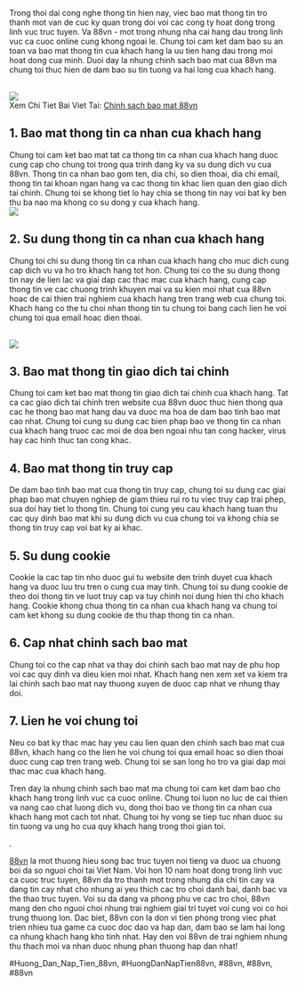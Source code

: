 <p>
        Trong thoi dai cong nghe thong tin hien nay, viec bao mat thong tin tro thanh mot van de cuc ky quan trong doi voi cac cong ty hoat dong trong linh vuc truc tuyen. Va 88vn - mot trong nhung nha cai hang dau trong linh vuc ca cuoc online cung khong ngoai le. Chung toi cam ket dam bao su an toan va bao mat thong tin cua khach hang la uu tien hang dau trong moi hoat dong cua minh. Duoi day la nhung chinh sach bao mat cua 88vn ma chung toi thuc hien de dam bao su tin tuong va hai long cua khach hang.
    </p><br><img src="https://88vn.mba/wp-content/uploads/2025/02/chinh-sach-bao-mat-2-1.webp"></br>
Xem Chi Tiet Bai Viet Tai: <a href="https://88vn.mba/chinh-sach-bao-mat/">Chinh sach bao mat 88vn</a><h2>1. Bao mat thong tin ca nhan cua khach hang</h2><p>
        Chung toi cam ket bao mat tat ca thong tin ca nhan cua khach hang duoc cung cap cho chung toi trong qua trinh dang ky va su dung dich vu cua 88vn. Thong tin ca nhan bao gom ten, dia chi, so dien thoai, dia chi email, thong tin tai khoan ngan hang va cac thong tin khac lien quan den giao dich tai chinh. Chung toi se khong tiet lo hay chia se thong tin nay voi bat ky ben thu ba nao ma khong co su dong y cua khach hang.
    <br><img src="https://88vn.mba/wp-content/uploads/2025/02/chinh-sach-bao-mat-3.webp"></br><h2>2. Su dung thong tin ca nhan cua khach hang</h2><p>
        Chung toi chi su dung thong tin ca nhan cua khach hang cho muc dich cung cap dich vu va ho tro khach hang tot hon. Chung toi co the su dung thong tin nay de lien lac va giai dap cac thac mac cua khach hang, cung cap thong tin ve cac chuong trinh khuyen mai va su kien moi nhat cua 88vn hoac de cai thien trai nghiem cua khach hang tren trang web cua chung toi. Khach hang co the tu choi nhan thong tin tu chung toi bang cach lien he voi chung toi qua email hoac dien thoai.
    </p><br><img src="https://88vn.mba/wp-content/uploads/2025/02/chinh-sach-bao-mat-1-1.webp"></br><h2>3. Bao mat thong tin giao dich tai chinh</h2><p>
        Chung toi cam ket bao mat thong tin giao dich tai chinh cua khach hang. Tat ca cac giao dich tai chinh tren website cua 88vn duoc thuc hien thong qua cac he thong bao mat hang dau va duoc ma hoa de dam bao tinh bao mat cao nhat. Chung toi cung su dung cac bien phap bao ve thong tin ca nhan cua khach hang truoc cac moi de doa ben ngoai nhu tan cong hacker, virus hay cac hinh thuc tan cong khac.
    <h2>4. Bao mat thong tin truy cap</h2><p>
        De dam bao tinh bao mat cua thong tin truy cap, chung toi su dung cac giai phap bao mat chuyen nghiep de giam thieu rui ro tu viec truy cap trai phep, sua doi hay tiet lo thong tin. Chung toi cung yeu cau khach hang tuan thu cac quy dinh bao mat khi su dung dich vu cua chung toi va khong chia se thong tin truy cap voi bat ky ai khac.
    </p><h2>5. Su dung cookie</h2><p>
        Cookie la cac tap tin nho duoc gui tu website den trinh duyet cua khach hang va duoc luu tru tren o cung cua may tinh. Chung toi su dung cookie de theo doi thong tin ve luot truy cap va tuy chinh noi dung hien thi cho khach hang. Cookie khong chua thong tin ca nhan cua khach hang va chung toi cam ket khong su dung cookie de thu thap thong tin ca nhan.
    <h2>6. Cap nhat chinh sach bao mat</h2><p>
        Chung toi co the cap nhat va thay doi chinh sach bao mat nay de phu hop voi cac quy dinh va dieu kien moi nhat. Khach hang nen xem xet va kiem tra lai chinh sach bao mat nay thuong xuyen de duoc cap nhat ve nhung thay doi.
    </p><h2>7. Lien he voi chung toi</h2><p>
        Neu co bat ky thac mac hay yeu cau lien quan den chinh sach bao mat cua 88vn, khach hang co the lien he voi chung toi qua email hoac so dien thoai duoc cung cap tren trang web. Chung toi se san long ho tro va giai dap moi thac mac cua khach hang.
    </p><p>
        Tren day la nhung chinh sach bao mat ma chung toi cam ket dam bao cho khach hang trong linh vuc ca cuoc online. Chung toi luon no luc de cai thien va nang cao chat luong dich vu, dong thoi bao ve thong tin ca nhan cua khach hang mot cach tot nhat. Chung toi hy vong se tiep tuc nhan duoc su tin tuong va ung ho cua quy khach hang trong thoi gian toi.
    </p><p>.

<a href="https://88vn.mba/">88vn</a> la mot thuong hieu song bac truc tuyen noi tieng va duoc ua chuong boi da so nguoi choi tai Viet Nam. Voi hon 10 nam hoat dong trong linh vuc ca cuoc truc tuyen, 88vn da tro thanh mot trong nhung dia chi tin cay va dang tin cay nhat cho nhung ai yeu thich cac tro choi danh bai, danh bac va the thao truc tuyen. Voi su da dang va phong phu ve cac tro choi, 88vn mang den cho nguoi choi nhung trai nghiem giai tri tuyet voi cung voi co hoi trung thuong lon. Dac biet, 88vn con la don vi tien phong trong viec phat trien nhieu tua game ca cuoc doc dao va hap dan, dam bao se lam hai long ca nhung khach hang kho tinh nhat. Hay den voi 88vn de trai nghiem nhung thu thach moi va nhan duoc nhung phan thuong hap dan nhat!</p>
#Huong_Dan_Nap_Tien_88vn, #HuongDanNapTien88vn, #88vn, #88vn, #88vn
